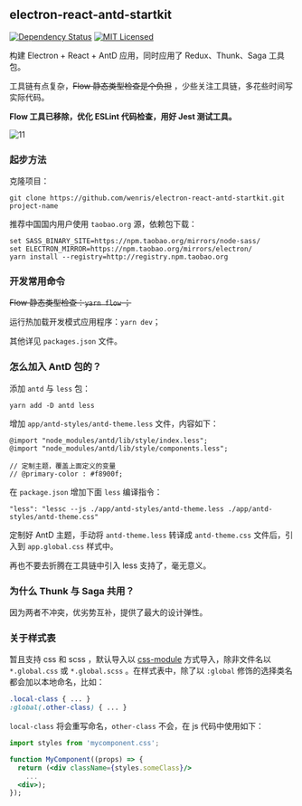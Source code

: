 ## electron-react-antd-startkit

[![Dependency Status](https://david-dm.org/wenris/electron-react-antd-startkit/dev-status.svg?style=flat-square)](https://david-dm.org/wenris/electron-react-antd-startkit)
[![MIT Licensed](https://img.shields.io/badge/License-MIT-blue.svg?style=flat)](https://opensource.org/licenses/MIT)

构建 Electron + React + AntD 应用，同时应用了 Redux、Thunk、Saga 工具包。

工具链有点复杂，~~Flow 静态类型检查是个负担~~ ，少些关注工具链，多花些时间写实际代码。

**Flow 工具已移除，优化 ESLint 代码检查，用好 Jest 测试工具。**

![11](https://user-images.githubusercontent.com/11177691/49055389-5b5e6680-f232-11e8-84d9-f28bcb053abe.JPG)

### 起步方法

克隆项目：

```
git clone https://github.com/wenris/electron-react-antd-startkit.git project-name
```

推荐中国国内用户使用 `taobao.org` 源，依赖包下载：

```
set SASS_BINARY_SITE=https://npm.taobao.org/mirrors/node-sass/
set ELECTRON_MIRROR=https://npm.taobao.org/mirrors/electron/
yarn install --registry=http://registry.npm.taobao.org
```

### 开发常用命令

~~Flow 静态类型检查：`yarn flow` ；~~

运行热加载开发模式应用程序：`yarn dev`；

其他详见 `packages.json` 文件。

### 怎么加入 AntD 包的？

添加 `antd` 与 `less` 包：

```
yarn add -D antd less
```

增加 `app/antd-styles/antd-theme.less` 文件，内容如下：

```less
@import "node_modules/antd/lib/style/index.less";
@import "node_modules/antd/lib/style/components.less";

// 定制主题，覆盖上面定义的变量
// @primary-color : #f8900f;
```

在 `package.json` 增加下面 `less` 编译指令：

```
"less": "lessc --js ./app/antd-styles/antd-theme.less ./app/antd-styles/antd-theme.css"
```

定制好 AntD 主题，手动将 `antd-theme.less` 转译成 `antd-theme.css` 文件后，引入到 `app.global.css` 样式中。

再也不要去折腾在工具链中引入 less 支持了，毫无意义。

### 为什么 Thunk 与 Saga 共用？

因为两者不冲突，优劣势互补，提供了最大的设计弹性。

### 关于样式表

暂且支持 css 和 scss ，默认导入以 [css-module](https://github.com/css-modules/css-modules) 方式导入，除非文件名以 `*.global.css` 或 `*.global.scss` 。在样式表中，除了以 `:global` 修饰的选择类名都会加以本地命名，比如：

```css
.local-class { ... }
:global(.other-class) { ... }
```

`local-class` 将会重写命名，`other-class` 不会，在 js 代码中使用如下：

```jsx
import styles from 'mycomponent.css';

function MyComponent((props) => {
  return (<div className={styles.someClass}/>
    ...
  <div>);
});
```
